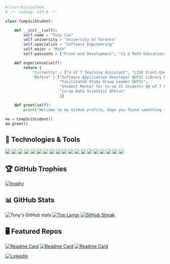 ```python
#!/usr/bin/python
# -*- coding: utf-8 -*-

class CompSciStudent:

    def __init__(self):
        self.name = "Tony Cao"
        self.university = "University of Toronto"
        self.specialist = "Software Engineering"
        self.major = "Math"
        self.passions = ["Front-end Development", "CS & Math Education", "Baking"]

    def experience(self):
        return {
            "Currently" : ["U of T Teaching Assistant", "LIVE Front-End Developer"],
            "Before" : ["Software Application Developer @UTSC Library Digital Scholarship Unit",
                        "Facilitated Study Group Leader @UTSC",
                        "Student Mentor for Co-op CS Students @U of T Co-op Student Association",
                        "Co-op Data Scientist @Telus"
                        ]}

    def greet(self):
        print("Welcome to my GitHub profile, hope you found something interesting!")

me = CompSciStudent()
me.greet()

```

## 🔧 Technologies & Tools

![](https://img.shields.io/badge/Code-Python-informational?style=flat&logo=python&logoColor=white&color=2bbc8a)
![](https://img.shields.io/badge/Code-Java-informational?style=flat&logo=java&logoColor=white&color=2bbc8a)
![](https://img.shields.io/badge/Code-JavaScipt-informational?style=flat&logo=javascript&logoColor=white&color=2bbc8a)
![](https://img.shields.io/badge/Code-C-informational?style=flat&logo=c&logoColor=white&color=2bbc8a)
![](https://img.shields.io/badge/Code-PostgreSQL-informational?style=flat&logo=postgresql&logoColor=white&color=2bbc8a)
![](https://img.shields.io/badge/Code-HTML-informational?style=flat&logo=html5&logoColor=white&color=2bbc8a)
![](https://img.shields.io/badge/Code-CSS-informational?style=flat&logo=css3&logoColor=white&color=2bbc8a)
![](https://img.shields.io/badge/Code-Racket-informational?style=flat&logo=racket&logoColor=white&color=2bbc8a)
![](https://img.shields.io/badge/Code-Haskell-informational?style=flat&logo=haskell&logoColor=white&color=2bbc8a)
![](https://img.shields.io/badge/Editor-VS_Code-informational?style=flat&logo=visualstudiocode&logoColor=white&color=2bbc8a)
![](https://img.shields.io/badge/Framework-Angular-informational?style=flat&logo=angularjs&logoColor=white&color=2bbc8a)
![](https://img.shields.io/badge/Tools-Git-informational?style=flat&logo=github&logoColor=white&color=2bbc8a)
![](https://img.shields.io/badge/Tools-Subversion-informational?style=flat&logo=subversion&logoColor=white&color=2bbc8a)
![](https://img.shields.io/badge/Tools-Jira-informational?style=flat&logo=jira&logoColor=white&color=2bbc8a)
![](https://img.shields.io/badge/Tools-Confluence-informational?style=flat&logo=confluence&logoColor=white&color=2bbc8a)
![](https://img.shields.io/badge/Tools-Figma-informational?style=flat&logo=figma&logoColor=white&color=2bbc8a)
![](https://img.shields.io/badge/Tools-Drupal-informational?style=flat&logo=drupal&logoColor=white&color=2bbc8a)
![](https://img.shields.io/badge/Tools-VirtualBox-informational?style=flat&logo=virtualbox&logoColor=white&color=2bbc8a)
![](https://img.shields.io/badge/Tools-LaTex-informational?style=flat&logo=latex&logoColor=white&color=2bbc8a)

## 🏆 GitHub Trophies

[![trophy](https://github-profile-trophy.vercel.app/?username=t-cao19&theme=onedark)](https://github.com/ryo-ma/github-profile-trophy)

## 📊 GitHub Stats

![Tony's GitHub stats](https://github-readme-stats.vercel.app/api?username=t-cao19&count_private=true&hide=stars&show_icons=true&theme=dracula)
[![Top Langs](https://github-readme-stats.vercel.app/api/top-langs/?username=t-cao19&layout=compact&theme=dracula)](https://github.com/anuraghazra/github-readme-stats)
[![GitHub Streak](https://github-readme-streak-stats.herokuapp.com/?user=t-cao19&theme=dracula)](https://git.io/streak-stats)

## 🖥 Featured Repos

[![Readme Card](https://github-readme-stats.vercel.app/api/pin/?username=t-cao19&repo=team_08-project&show_owner=true&theme=dracula)](https://github.com/t-cao19/team_08-project)
[![Readme Card](https://github-readme-stats.vercel.app/api/pin/?username=t-cao19&repo=islandora_riprap&show_owner=true&theme=dracula)](https://github.com/t-cao19/islandora_riprap)
[![Readme Card](https://github-readme-stats.vercel.app/api/pin/?username=t-cao19&repo=t-cao19.github.io&show_owner=true&theme=dracula)](https://github.com/t-cao19/t-cao19.github.io)

[![LinkedIn](https://img.shields.io/badge/LinkedIn-0077B5?style=for-the-badge&logo=linkedin&logoColor=white)](https://www.linkedin.com/in/tony-cao19/)
